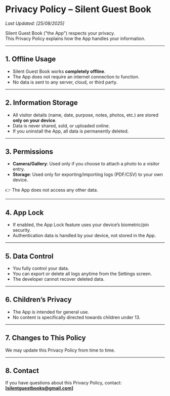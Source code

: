 # Privacy Policy – Silent Guest Book

_Last Updated: [25/08/2025]_

Silent Guest Book ("the App") respects your privacy.  
This Privacy Policy explains how the App handles your information.

---

## 1. Offline Usage
- Silent Guest Book works **completely offline**.  
- The App does not require an internet connection to function.  
- No data is sent to any server, cloud, or third party.

---

## 2. Information Storage
- All visitor details (name, date, purpose, notes, photos, etc.) are stored **only on your device**.  
- Data is never shared, sold, or uploaded online.  
- If you uninstall the App, all data is permanently deleted.

---

## 3. Permissions
- **Camera/Gallery**: Used only if you choose to attach a photo to a visitor entry.  
- **Storage**: Used only for exporting/importing logs (PDF/CSV) to your own device.  

👉 The App does not access any other data.

---

## 4. App Lock
- If enabled, the App Lock feature uses your device’s biometric/pin security.  
- Authentication data is handled by your device, not stored in the App.

---

## 5. Data Control
- You fully control your data.  
- You can export or delete all logs anytime from the Settings screen.  
- The developer cannot recover deleted data.

---

## 6. Children’s Privacy
- The App is intended for general use.  
- No content is specifically directed towards children under 13.  

---

## 7. Changes to This Policy
We may update this Privacy Policy from time to time.

---

## 8. Contact
If you have questions about this Privacy Policy, contact:  
**[silentguestbooks@gmail.com]**
